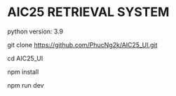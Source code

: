 # AIC25 RETRIEVAL SYSTEM

python version: 3.9

git clone https://github.com/PhucNg2k/AIC25_UI.git

cd AIC25_UI


npm install

npm run dev